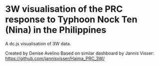 3W visualisation of the PRC response to Typhoon Nock Ten (Nina) in the Philippines
==============

A dc.js visualisation of 3W data.

Created by Denise Avelino
Based on similar dashboard by Jannis Visser: https://github.com/jannisvisser/Haima_PRC_3W/
